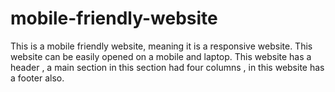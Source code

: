 # mobile-friendly-website
This is a mobile friendly website, meaning it is a responsive website.
This website can be easily opened on a mobile and laptop.
This website has a header , a main section in this section had four columns , in this website has a footer also.
